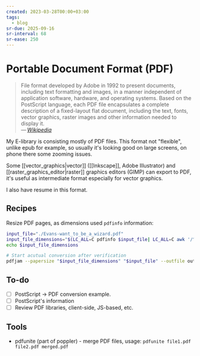 ```yaml
---
created: 2023-03-28T00:00+03:00
tags:
  - blog
sr-due: 2025-09-16
sr-interval: 68
sr-ease: 250
---
```


# Portable Document Format (PDF)

> File format developed by Adobe in 1992 to present documents, including text
> formatting and images, in a manner independent of application software,
> hardware, and operating systems. Based on the PostScript language, each PDF
> file encapsulates a complete description of a fixed-layout flat document,
> including the text, fonts, vector graphics, raster images and other
> information needed to display it.\
> — <cite>[Wikipedia](https://en.wikipedia.org/wiki/Portable_Document_Format)</cite>

My E-library is consisting mostly of PDF files. This format not "flexible",
unlike epub for example, so usually it's looking good on large screens, on phone
there some zooming issues.

Some [[vector_graphics|vector]] ([[Inkscape]], Adobe Illustrator) and
[[raster_graphics_editor|raster]] graphics editors (GIMP) can export to PDF,
it's useful as intermediate format especially for vector graphics.

<!-- NEXT: add link -->

I also have resume in this format.

## Recipes

Resize PDF pages, as dimensions used `pdfinfo` information:

```sh
input_file="./Evans-want_to_be_a_wizard.pdf"
input_file_dimensions="$(LC_ALL=C pdfinfo $input_file| LC_ALL=C awk '/^Page size:/ {printf "{%fbp,%fbp}", $3, $5}')"
echo $input_file_dimensions

# Start acutual conversion after verification
pdfjam --papersize "$input_file_dimensions" "$input_file" --outfile output.pdf
```

## To-do

- [ ] PostScript → PDF conversion example.
- [ ] PostScript's information
- [ ] Review PDF libraries, client-side, JS-based, etc.

## Tools

- pdfunite (part of poppler) - merge PDF files, usage:
  `pdfunite file1.pdf file2.pdf merged.pdf`
